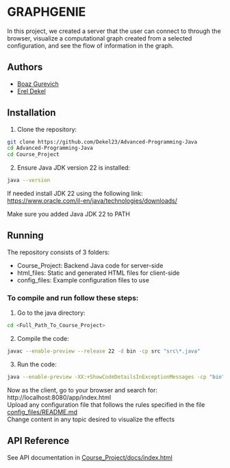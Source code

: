 
# GRAPHGENIE

In this project, we created a server that the user can connect to through the browser, visualize a computational graph created from a selected configuration, and see the flow of information in the graph.

## Authors

 - [Boaz Gurevich](https://github.com/boazgur)
 - [Erel Dekel](https://github.com/Dekel23)

## Installation

1. Clone the repository:

```bash
git clone https://github.com/Dekel23/Advanced-Programming-Java
cd Advanced-Programming-Java
cd Course_Project
```

2. Ensure Java JDK version 22 is installed:
```bash
java --version
```
If needed install JDK 22 using the following link:\
https://www.oracle.com/il-en/java/technologies/downloads/

Make sure you added Java JDK 22 to PATH
## Running
The repository consists of 3 folders:
- Course_Project: Backend Java code for server-side
- html_files: Static and generated HTML files for client-side
- config_files: Example configuration files to use

### To compile and run follow these steps:

1. Go to the java directory:
```bash
cd <Full_Path_To_Course_Project>
```
2. Compile the code:
```bash
javac --enable-preview --release 22 -d bin -cp src "src\*.java"
```
3. Run the code:
```bash
java --enable-preview -XX:+ShowCodeDetailsInExceptionMessages -cp "bin" Main
```
Now as the client, go to your browser and search for: http://localhost:8080/app/index.html \
Upload any configuration file that follows the rules specified in the file [config_files/README.md](https://github.com/Dekel23/Advanced-Programming-Java/blob/main/config_files/README.md)\
Change content in any topic desired to visualize the effects

## API Reference

See API documentation in [Course_Project/docs/index.html](https://html-preview.github.io/?url=https://github.com/Dekel23/Advanced-Programming-Java/blob/main/Course_Project/docs/index.html)

